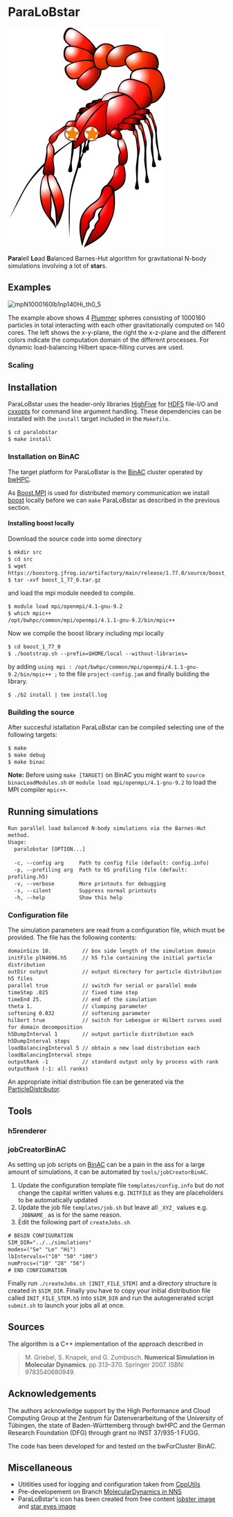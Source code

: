 # ParaLoBstar

![paralobstarIcon](media/paralobstar.png)

**Para**lell **Lo**ad **B**alanced Barnes-Hut algorithm for gravitational N-body simulations involving a lot of **star**s. 

## Examples

![mpN1000160lb1np140Hi_th0_5](media/mpN1000160lb1np140Hi_th0_5.gif)

The example above shows 4 [Plummer](https://en.wikipedia.org/wiki/Plummer_model) spheres consisting of 1000160 particles in total interacting with each other gravitationally computed on 140 cores. The left shows the x-y-plane, the right the x-z-plane and the different colors indicate the computation domain of the different processes. For dynamic load-balancing Hilbert space-filling curves are used.

### Scaling


## Installation

ParaLoBstar uses the header-only libraries [HighFive](https://github.com/BlueBrain/HighFive) for [HDF5](https://www.hdfgroup.org/solutions/hdf5/) file-I/O and [cxxopts](https://github.com/jarro2783/cxxopts) for command line argument handling. These dependencies can be installed with the `install` target included in the `Makefile`. 

```
$ cd paralobstar
$ make install
```

### Installation on BinAC

The target platform for ParaLoBstar is the [BinAC](https://wiki.bwhpc.de/e/Category:BwForCluster_BinAC) cluster operated by [bwHPC](https://www.bwhpc.de/index.html).

As [Boost.MPI](https://www.boost.org/doc/libs/1_77_0/doc/html/mpi.html) is used for distributed memory communication we install [boost](https://www.boost.org/users/history/version_1_77_0.html) locally before we can `make` ParaLoBstar as described in the previous section. 

#### Installing boost locally
Download the source code into some directory

```
$ mkdir src
$ cd src
$ wget https://boostorg.jfrog.io/artifactory/main/release/1.77.0/source/boost_1_77_0.tar.gz
$ tar -xvf boost_1_77_0.tar.gz
``` 
and load the mpi module needed to compile.

```
$ module load mpi/openmpi/4.1-gnu-9.2
$ which mpic++
/opt/bwhpc/common/mpi/openmpi/4.1.1-gnu-9.2/bin/mpic++
``` 
Now we compile the boost library including mpi locally

```
$ cd boost_1_77_0
$ ./bootstrap.sh --prefix=$HOME/local --without-libraries=
```
by adding `using mpi : /opt/bwhpc/common/mpi/openmpi/4.1.1-gnu-9.2/bin/mpic++ ;` to the file `project-config.jam` and finally building the library.

```
$ ./b2 install | tee install.log
```

### Building the source
After succesful istallation ParaLoBstar can be compiled selecting one of the following targets:

```
$ make
$ make debug
$ make binac
```
**Note:** Before using `make [TARGET]` on BinAC you might want to `source binacLoadModules.sh` or `module load mpi/openmpi/4.1-gnu-9.2` to load the MPI compiler `mpic++`.

## Running simulations

```
Run parallel load balanced N-body simulations via the Barnes-Hut method.
Usage:
  paralobstar [OPTION...]

  -c, --config arg     Path to config file (default: config.info)
  -p, --profiling arg  Path to h5 profiling file (default: profiling.h5)
  -v, --verbose        More printouts for debugging
  -s, --silent         Suppress normal printouts
  -h, --help           Show this help
```

### Configuration file

The simulation parameters are read from a configuration file, which must be provided. The file has the following contents:

```
domainSize 10.          // box side length of the simulation domain
initFile plN4096.h5     // h5 file containing the initial particle distribution
outDir output           // output directory for particle distribution h5 files
parallel true           // switch for serial or parallel mode
timeStep .025           // fixed time step
timeEnd 25.             // end of the simulation
theta 1.                // clumping parameter
softening 0.032         // softening parameter
hilbert true            // switch for Lebesgue or Hilbert curves used for domain decomposition
h5DumpInterval 1        // output particle distribution each h5DumpInterval steps
loadBalancingInterval 5 // obtain a new load distribution each loadBalancingInterval steps
outputRank -1           // standard output only by process with rank outputRank (-1: all ranks)
``` 
An appropriate initial distribution file can be generated via the [ParticleDistributor](https://github.com/MichaelSt98/ParticleDistributor).

## Tools

### h5renderer

### jobCreatorBinAC
As setting up job scripts on [BinAC](https://wiki.bwhpc.de/e/Category:BwForCluster_BinAC) can be a pain in the ass for a large amount of simulations, it can be automated by `tools/jobCreatorBinAC`. 

1. Update the configuration template file `templates/config.info` but do *not* change the capital written values e.g. `INITFILE` as they are placeholders to be automatically updated
2. Update the job file `templates/job.sh` but leave all `_XYZ_` values e.g. `_JOBNAME_`  as is for the same reason.
3. Edit the following part of `createJobs.sh`

```
# BEGIN CONFIGURATION
SIM_DIR="../../simulations"
modes=("Se" "Le" "Hi")
lbIntervals=("10" "50" "100")
numProcs=("10" "28" "56")
# END CONFIGURATION
```
Finally run `./createJobs.sh [INIT_FILE_STEM]` and a directory structure is created in `$SIM_DIR`. Finally you have to copy your initial distribution file called `INIT_FILE_STEM.h5` into `$SIM_DIR` and run the autogenerated script `submit.sh` to launch your jobs all at once. 

## Sources

The algorithm is a C++ implementation of the approach described in 
> M. Griebel, S. Knapek, and G. Zumbusch. **Numerical Simulation in Molecular Dynamics**. pp 313–370. Springer 2007. ISBN: 9783540680949.

## Acknowledgements

The authors acknowledge support by the High Performance and Cloud Computing Group at the Zentrum für Datenverarbeitung of the University of Tübingen, the state of Baden-Württemberg through bwHPC
and the German Research Foundation (DFG) through grant no INST 37/935-1 FUGG.

The code has been developed for and tested on the bwForCluster BinAC.

## Miscellaneous
- Utitlities used for logging and configuration taken from [CppUtils](https://github.com/MichaelSt98/CppUtils)
- Pre-developement on Branch [MolecularDynamics in NNS](https://github.com/MichaelSt98/NNS/tree/MolecularDynamics)
- ParaLoBstar's icon has been created from free content [lobster image](https://pixabay.com/images/id-2027717/) and [star eyes image](https://pixabay.com/images/id-303363/)